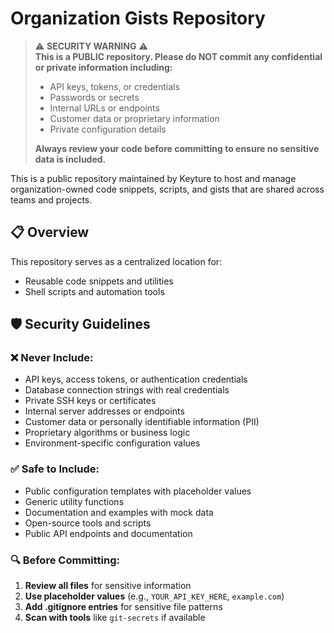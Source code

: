 # Organization Gists Repository

> ⚠️ **SECURITY WARNING** ⚠️  
> **This is a PUBLIC repository. Please do NOT commit any confidential or private information including:**
> - API keys, tokens, or credentials
> - Passwords or secrets
> - Internal URLs or endpoints
> - Customer data or proprietary information
> - Private configuration details
> 
> **Always review your code before committing to ensure no sensitive data is included.**

This is a public repository maintained by Keyture to host and manage organization-owned code snippets, scripts, and gists that are shared across teams and projects.

## 📋 Overview

This repository serves as a centralized location for:
- Reusable code snippets and utilities
- Shell scripts and automation tools


## 🛡️ Security Guidelines

### ❌ Never Include:
- API keys, access tokens, or authentication credentials
- Database connection strings with real credentials
- Private SSH keys or certificates
- Internal server addresses or endpoints
- Customer data or personally identifiable information (PII)
- Proprietary algorithms or business logic
- Environment-specific configuration values

### ✅ Safe to Include:
- Public configuration templates with placeholder values
- Generic utility functions
- Documentation and examples with mock data
- Open-source tools and scripts
- Public API endpoints and documentation

### 🔍 Before Committing:
1. **Review all files** for sensitive information
2. **Use placeholder values** (e.g., `YOUR_API_KEY_HERE`, `example.com`)
3. **Add .gitignore entries** for sensitive file patterns
4. **Scan with tools** like `git-secrets` if available